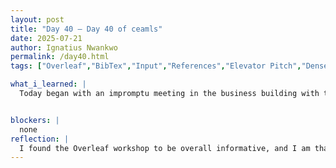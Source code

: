 ```yaml
---
layout: post
title: "Day 40 – Day 40 of ceamls"
date: 2025-07-21
author: Ignatius Nwankwo
permalink: /day40.html
tags: ["Overleaf","BibTex","Input","References","Elevator Pitch","DenseNet"]

what_i_learned: |  
  Today began with an impromptu meeting in the business building with the entire SAIRI 2025 cohort. We were instructed on the order of the events for the remaining two weeks of the program, how to prepare our elevator pitch, and were informed to attend the end of the program recreational event to receive information about our final checks. We then proceeded with an overleaf tutorial. Prior to this week, my labmates and I struggled to utilize overleaf for our research paper due to the paywall that restricted more than 2 users to be making edits to the paper simultaneously, but it seems like the program paid for the lisence for each group, as well as pre-prepared templates for each project groups. We were then instructed how to make edits to the title of the paper, authors, as well as structuring the paper into seperate files to maintain an organized workflow. We also learned how to embed seperate files into the main paper, such as the .bib file, which contained bibtex for each of our references. 


blockers: |
  none
reflection: |
  I found the Overleaf workshop to be overall informative, and I am thankful to the SAIRI program for allowing us to access Overleaf for free, as it will enable us to expedite the process of completing the research paper. Before lunch, my labmates and I discussed how we will prepare our elevator pitch and so far we have come up with some pretty interesting ideas. Before the end of last week I tested one of my labmate's DenseNet models that contained suspicious results, and when I returned to the lab in the afternoon, I noticed that I obtained similar results. The confusion matrix was too perfect, and suggests overfitting. Additionally, As I took the time to view the week 8 presentations of the last two groups I hadn't checked, which were group 2 and 3, group 2 in particular intrigued me as they were utilizing some very complex programs, coding languages and architectures, like R, Mathlab and SPSS, the last of which I didn't even know of.---
---
```

